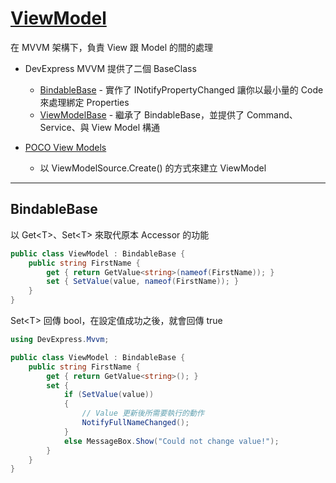 # [ViewModel](https://documentation.devexpress.com/WPF/17439/MVVM-Framework/View-Models)

在 MVVM 架構下，負責 View 跟 Model 的間的處理

- DevExpress MVVM 提供了二個 BaseClass

  - [BindableBase](https://documentation.devexpress.com/WPF/17350/MVVM-Framework/View-Models/BindableBase) - 實作了 INotifyPropertyChanged 讓你以最小量的 Code 來處理綁定 Properties
  - [ViewModelBase](https://documentation.devexpress.com/WPF/17351/MVVM-Framework/View-Models/ViewModelBase) - 繼承了 BindableBase，並提供了 Command、Service、與 View Model 構通

- [POCO View Models](https://documentation.devexpress.com/WPF/17352/MVVM-Framework/View-Models/POCO-ViewModels)

  - 以 ViewModelSource.Create() 的方式來建立 ViewModel


---

## BindableBase

以 Get\<T>、Set\<T> 來取代原本 Accessor 的功能

```csharp
public class ViewModel : BindableBase {
    public string FirstName {
        get { return GetValue<string>(nameof(FirstName)); } 
        set { SetValue(value, nameof(FirstName)); }
    }
}
```

Set\<T> 回傳 bool，在設定值成功之後，就會回傳 true

```csharp
using DevExpress.Mvvm;

public class ViewModel : BindableBase {
    public string FirstName {
        get { return GetValue<string>(); }
        set {
            if (SetValue(value))
            {
                // Value 更新後所需要執行的動作
                NotifyFullNameChanged();
            }
            else MessageBox.Show("Could not change value!");
        }
    }
}
```